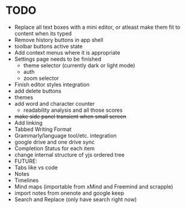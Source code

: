 # TODO

- Replace all text boxes with a mini editor, or atleast make them fit to content when its typed
- Remove history buttons in app shell
- toolbar buttons active state
- Add context menus where it is appropriate
- Settings page needs to be finished
  - theme selector (currently dark or light mode)
  - auth
  - zoom selector
- Finish editor styles integration
- add delete buttons
- themes
- add word and character counter
  - readability analysis and all those scores
- ~~make side panel transient when small screen~~
- Add linking
- Tabbed Writing Format
- Grammarly/language tool/etc. integration
- google drive and one drive sync
- Completion Status for each item
- change internal structure of yjs ordered tree
- FUTURE:
- Tabs like vs code
- Notes
- Timelines
- Mind maps (importable from xMind and Freemind and scrapple)
- import notes from onenote and google keep
- Search and Replace (only have search right now)
